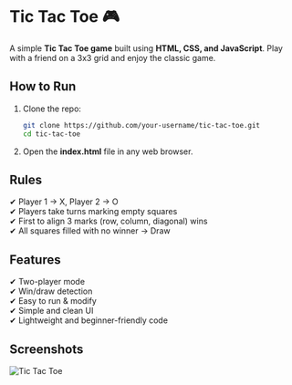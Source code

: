 # Tic Tac Toe 🎮

A simple **Tic Tac Toe game** built using **HTML, CSS, and JavaScript**. Play with a friend on a 3x3 grid and enjoy the classic game.

## How to Run
1. Clone the repo:
   ```bash
   git clone https://github.com/your-username/tic-tac-toe.git
   cd tic-tac-toe

2. Open the **index.html** file in any web browser.
   
## Rules
✔ Player 1 → X, Player 2 → O  
✔ Players take turns marking empty squares  
✔ First to align 3 marks (row, column, diagonal) wins  
✔ All squares filled with no winner → Draw  

## Features
✔ Two-player mode  
✔ Win/draw detection  
✔ Easy to run & modify  
✔ Simple and clean UI  
✔ Lightweight and beginner-friendly code  

## Screenshots
![Tic Tac Toe](https://raw.githubusercontent.com/singhscaia/TicTacToe/main/Screenshot%202025-10-01%20000441.png)
